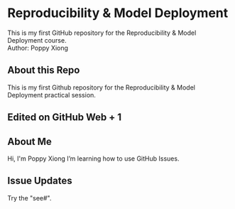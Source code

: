 # Reproducibility & Model Deployment
This is my first GitHub repository for the Reproducibility & Model Deployment course.  
Author: Poppy Xiong
## About this Repo
This is my first Github repository for the Reproducibility & Model Deployment practical session.
## Edited on GitHub Web + 1

## About Me
Hi, I'm Poppy Xiong
I’m learning how to use GitHub Issues.


## Issue Updates
Try the "see#". 